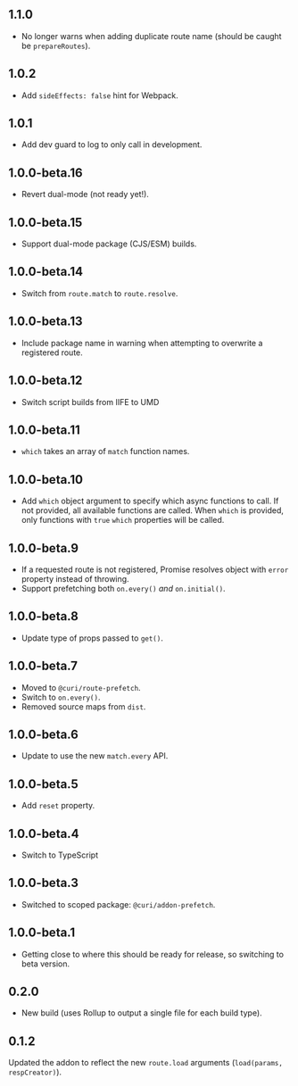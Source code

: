## 1.1.0

* No longer warns when adding duplicate route name (should be caught be `prepareRoutes`).

## 1.0.2

* Add `sideEffects: false` hint for Webpack.

## 1.0.1

* Add dev guard to log to only call in development.

## 1.0.0-beta.16

* Revert dual-mode (not ready yet!).

## 1.0.0-beta.15

- Support dual-mode package (CJS/ESM) builds.

## 1.0.0-beta.14

- Switch from `route.match` to `route.resolve`.

## 1.0.0-beta.13

- Include package name in warning when attempting to overwrite a registered route.

## 1.0.0-beta.12

- Switch script builds from IIFE to UMD

## 1.0.0-beta.11

- `which` takes an array of `match` function names.

## 1.0.0-beta.10

- Add `which` object argument to specify which async functions to call. If not provided, all available functions are called. When `which` is provided, only functions with `true` `which` properties will be called.

## 1.0.0-beta.9

- If a requested route is not registered, Promise resolves object with `error` property instead
  of throwing.
- Support prefetching both `on.every()` _and_ `on.initial()`.

## 1.0.0-beta.8

- Update type of props passed to `get()`.

## 1.0.0-beta.7

- Moved to `@curi/route-prefetch`.
- Switch to `on.every()`.
- Removed source maps from `dist`.

## 1.0.0-beta.6

- Update to use the new `match.every` API.

## 1.0.0-beta.5

- Add `reset` property.

## 1.0.0-beta.4

- Switch to TypeScript

## 1.0.0-beta.3

- Switched to scoped package: `@curi/addon-prefetch`.

## 1.0.0-beta.1

- Getting close to where this should be ready for release, so switching to beta version.

## 0.2.0

- New build (uses Rollup to output a single file for each build type).

## 0.1.2

Updated the addon to reflect the new `route.load` arguments (`load(params, respCreator)`).
